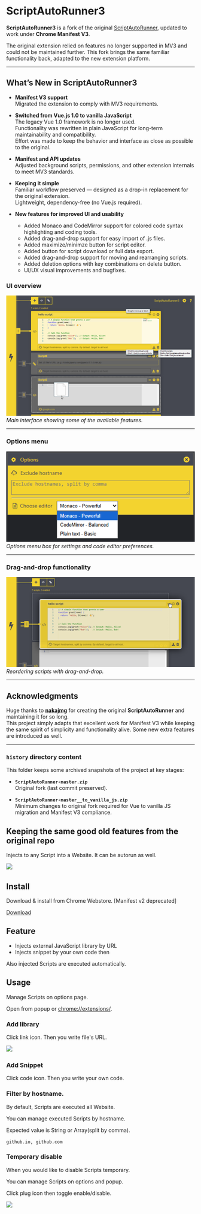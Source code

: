 <!-- # ⚠️ This extension relies on features that are no longer supported under [Manifest V3](https://developer.chrome.com/docs/extensions/develop/migrate/what-is-mv3). As a result, it can no longer be used or maintained. Thank you for using this extension for such a long time👋 -->

# ScriptAutoRunner3

**ScriptAutoRunner3** is a fork of the original [ScriptAutoRunner](https://github.com/nakajmg/ScriptAutoRunner), updated to work under **Chrome Manifest V3**.  

The original extension relied on features no longer supported in MV3 and could not be maintained further. This fork brings the same familiar functionality back, adapted to the new extension platform.

---

## What’s New in ScriptAutoRunner3

- **Manifest V3 support**  
  Migrated the extension to comply with MV3 requirements.  

- **Switched from Vue.js 1.0 to vanilla JavaScript**  
  The legacy Vue 1.0 framework is no longer used.  
  Functionality was rewritten in plain JavaScript for long-term maintainability and compatibility.  
  Effort was made to keep the behavior and interface as close as possible to the original.  

- **Manifest and API updates**  
  Adjusted background scripts, permissions, and other extension internals to meet MV3 standards.  

- **Keeping it simple**  
  Familiar workflow preserved — designed as a drop-in replacement for the original extension.  
  Lightweight, dependency-free (no Vue.js required).  

- **New features for improved UI and usability**  
  - Added Monaco and CodeMirror support for colored code syntax highlighting and coding tools.  
  - Added drag-and-drop support for easy import of .js files.  
  - Added maximize/minimze button for script editor.  
  - Added button for script download or full data export.  
  - Added drag-and-drop support for moving and rearranging scripts.
  - Added deletion options with key combinations on delete button.  
  - UI/UX visual improvements and bugfixes.

### UI overview
![UI overview](ss/08.png)  
*Main interface showing some of the available features.*

---

### Options menu
![Options menu box](ss/options01.png)  
*Options menu box for settings and code editor preferences.*

---

### Drag-and-drop functionality
![Drag-and-drop functionality to reorder scripts](ss/drag01.png)  
*Reordering scripts with drag-and-drop.*



---

## Acknowledgments

Huge thanks to [**nakajmg**](https://github.com/nakajmg) for creating the original **ScriptAutoRunner** and maintaining it for so long.  
This project simply adapts that excellent work for Manifest V3 while keeping the same spirit of simplicity and functionality alive. Some new extra features are introduced as well.

---

### `history` directory content
This folder keeps some archived snapshots of the project at key stages:

- **`ScriptAutoRunner-master.zip`**  
  Original fork (last commit preserved).

- **`ScriptAutoRunner-master__to_vanilla_js.zip`**  
  Minimum changes to original fork required for Vue to vanilla JS migration and Manifest V3 compliance.

## Keeping the same good old features from the original repo

Injects to any Script into a Website. It can be autorun as well.

![](ss/02.png)

## Install

Download & install from Chrome Webstore. [Manifest v2 deprecated]

[Download](https://chrome.google.com/webstore/detail/scriptautorunner/gpgjofmpmjjopcogjgdldidobhmjmdbm)

## Feature

* Injects external JavaScript library by URL 
* Injects snippet by your own code then

Also injected Scripts are executed automatically.


## Usage

Manage Scripts on options page.

Open from popup or [chrome://extensions/](chrome://extensions/).


### Add library

Click link icon. Then you write file's URL.

![](ss/01.png)

### Add Snippet

Click code icon. Then you write your own code.


### Filter by hostname.

By default, Scripts are executed all Website.

You can manage executed Scripts by hostname.

Expected value is String or Array(split by comma).

```
github.io, github.com
```


### Temporary disable

When you would like to disable Scripts temporary.

You can manage Scripts on options and popup.

Click plug icon then toggle enable/disable.

![](ss/03.png)
